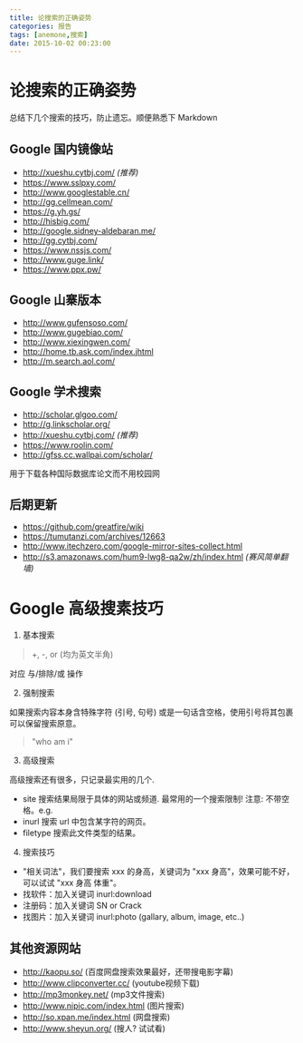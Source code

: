 ```yaml
---
title: 论搜索的正确姿势
categories: 报告
tags: [anemone,搜索]
date: 2015-10-02 00:23:00
---
```


# 论搜索的正确姿势

总结下几个搜索的技巧，防止遗忘。顺便熟悉下 Markdown

## Google 国内镜像站

* http://xueshu.cytbj.com/ _(推荐)_
* https://www.sslpxy.com/ 
* http://www.googlestable.cn/ 
* http://gg.cellmean.com/ 
* https://g.yh.gs/ 
* http://hisbig.com/  
* http://google.sidney-aldebaran.me/ 
* http://gg.cytbj.com/ 
* https://www.nssjs.com/ 
* http://www.guge.link/ 
* https://www.ppx.pw/ 

## Google 山寨版本

* http://www.gufensoso.com/  
* http://www.gugebiao.com/  
* http://www.xiexingwen.com/ 
* http://home.tb.ask.com/index.jhtml 
* http://m.search.aol.com/ 

## Google 学术搜索

* http://scholar.glgoo.com/  
* http://g.linkscholar.org/  
* http://xueshu.cytbj.com/ _(推荐)_
* https://www.roolin.com/  
* http://gfss.cc.wallpai.com/scholar/  

用于下载各种国际数据库论文而不用校园网

## 后期更新

* https://github.com/greatfire/wiki
* https://tumutanzi.com/archives/12663
* http://www.itechzero.com/google-mirror-sites-collect.html        
* http://s3.amazonaws.com/hum9-lwg8-qa2w/zh/index.html _(赛风简单翻墙)_

# Google 高级搜素技巧

1. 基本搜索

> +, -, or (均为英文半角)

对应 与/排除/或 操作

2. 强制搜索

如果搜索内容本身含特殊字符 (引号, 句号) 或是一句话含空格，使用引号将其包裹可以保留搜索原意。

> "who am i"


3. 高级搜索

高级搜索还有很多，只记录最实用的几个. 

* site 搜索结果局限于具体的网站或频道. 最常用的一个搜索限制! 注意: 不带空格。e.g.
* inurl 搜索 url 中包含某字符的网页。
* filetype 搜索此文件类型的结果。

4. 搜索技巧

* "相关词法"，我们要搜索 xxx 的身高，关键词为 "xxx 身高"，效果可能不好，可以试试 "xxx 身高 体重"。
* 找软件：加入关键词 inurl:download
* 注册码：加入关键词 SN or Crack
* 找图片：加入关键词 inurl:photo (gallary, album, image, etc..)


## 其他资源网站

* http://kaopu.so/ (百度网盘搜索效果最好，还带搜电影字幕)
* http://www.clipconverter.cc/ (youtube视频下载)
* http://mp3monkey.net/ (mp3文件搜索)
* http://www.nipic.com/index.html (图片搜索)
* http://so.xpan.me/index.html (网盘搜索)
* http://www.sheyun.org/ (搜人? 试试看)
